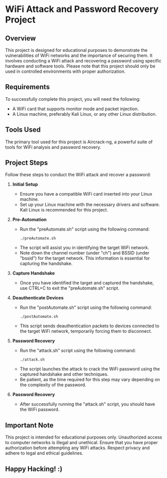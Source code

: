 # WiFi Attack and Password Recovery Project

## Overview

This project is designed for educational purposes to demonstrate the vulnerabilities of WiFi networks and the importance of securing them. It involves conducting a WiFi attack and recovering a password using specific hardware and software tools. Please note that this project should only be used in controlled environments with proper authorization.

## Requirements

To successfully complete this project, you will need the following:

- A WiFi card that supports monitor mode and packet injection.
- A Linux machine, preferably Kali Linux, or any other Linux distribution.

## Tools Used

The primary tool used for this project is Aircrack-ng, a powerful suite of tools for WiFi analysis and password recovery.

## Project Steps

Follow these steps to conduct the WiFi attack and recover a password:

1. **Initial Setup**

   - Ensure you have a compatible WiFi card inserted into your Linux machine.
   - Set up your Linux machine with the necessary drivers and software. Kali Linux is recommended for this project.

2. **Pre-Automation**

   - Run the "preAutomate.sh" script using the following command:
     ```
     ./preAutomate.sh
     ```
   - The script will assist you in identifying the target WiFi network.
   - Note down the channel number (under "ch") and BSSID (under "bssid") for the target network. This information is essential for capturing the handshake.

3. **Capture Handshake**

   - Once you have identified the target and captured the handshake, use CTRL+C to exit the "preAutomate.sh" script.

4. **Deauthenticate Devices**

   - Run the "postAutomate.sh" script using the following command:
     ```
     ./postAutomate.sh
     ```
   - This script sends deauthentication packets to devices connected to the target WiFi network, temporarily forcing them to disconnect.

5. **Password Recovery**

   - Run the "attack.sh" script using the following command:
     ```
     ./attack.sh
     ```
   - The script launches the attack to crack the WiFi password using the captured handshake and other techniques.
   - Be patient, as the time required for this step may vary depending on the complexity of the password.

6. **Password Recovery**

   - After successfully running the "attack.sh" script, you should have the WiFi password.

## Important Note

This project is intended for educational purposes only. Unauthorized access to computer networks is illegal and unethical. Ensure that you have proper authorization before attempting any WiFi attacks. Respect privacy and adhere to legal and ethical guidelines.

## Happy Hacking! :)
